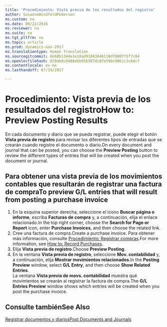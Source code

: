 ```yaml
---
title: 'Procedimiento: Vista previa de los resultados del registro'
author: SusanneWindfeldPedersen
ms.custom: na
ms.date: 09/22/2016
ms.reviewer: na
ms.suite: na
ms.tgt_pltfrm: na
ms.topic: article
ms.prod: dynamics-nav-2017
ms.translationtype: Human Translation
ms.sourcegitcommit: 6b60b1344a1e18ad91863046110df880f75f7c04
ms.openlocfilehash: 839ab9c0488ebb05b587dc87e59bc9061c1c6dcf
ms.contentlocale: es-mx
ms.lasthandoff: 07/19/2017

---
```

    
# <a name="how-to-preview-posting-results"></a><span data-ttu-id="de1b5-102">Procedimiento: Vista previa de los resultados del registro</span><span class="sxs-lookup"><span data-stu-id="de1b5-102">How to: Preview Posting Results</span></span>
<span data-ttu-id="de1b5-103">En cada documento y diario que se pueda registrar, puede elegir el botón **Vista previa de registro** para revisar los diferentes tipos de entradas que se crearán cuando registre el documento o diario.</span><span class="sxs-lookup"><span data-stu-id="de1b5-103">On every document and journal that can be posted, you can choose the **Preview Posting** button to review the different types of entries that will be created when you post the document or journal.</span></span>

## <a name="to-preview-gl-entries-that-will-result-from-posting-a-purchase-invoice"></a><span data-ttu-id="de1b5-104">Para obtener una vista previa de los movimientos contables que resultarán de registrar una factura de compra</span><span class="sxs-lookup"><span data-stu-id="de1b5-104">To preview G/L entries that will result from posting a purchase invoice</span></span>
1. <span data-ttu-id="de1b5-105">En la esquina superior derecha, seleccione el icono **Buscar página o informe**, escriba **Facturas de compra** y, a continuación, elija el enlace relacionado.</span><span class="sxs-lookup"><span data-stu-id="de1b5-105">In the top right corner, choose the **Search for Page or Report** icon, enter **Purchase Invoices**, and then choose the related link.</span></span>
2. <span data-ttu-id="de1b5-106">Cree una factura de compra.</span><span class="sxs-lookup"><span data-stu-id="de1b5-106">Create a purchase invoice.</span></span> <span data-ttu-id="de1b5-107">Para obtener más información, consulte [Procedimiento: Registrar compras](purchasing-how-record-purchases.md).</span><span class="sxs-lookup"><span data-stu-id="de1b5-107">For more information, see [How to: Record Purchases](purchasing-how-record-purchases.md).</span></span>
3. <span data-ttu-id="de1b5-108">Elija **Vista previa de registro**.</span><span class="sxs-lookup"><span data-stu-id="de1b5-108">Choose **Preview Posting**.</span></span>
4. <span data-ttu-id="de1b5-109">En la ventana **Vista previa de registro**, seleccione **Mov. contabilidad** y, a continuación, elija **Mostrar movimientos relacionados**.</span><span class="sxs-lookup"><span data-stu-id="de1b5-109">In the **Posting Preview** window, select **G/L Entry**, and then choose **Show Related Entries**.</span></span>  
<span data-ttu-id="de1b5-110">La ventana **Vista previa de movs. contabilidad** muestra qué movimientos se crearán al registrar la factura de compra.</span><span class="sxs-lookup"><span data-stu-id="de1b5-110">The **G/L Entries Preview** window shows which entries will be created when you post the purchase invoice.</span></span>

## <a name="see-also"></a><span data-ttu-id="de1b5-111">Consulte también</span><span class="sxs-lookup"><span data-stu-id="de1b5-111">See Also</span></span>
[<span data-ttu-id="de1b5-112">Registrar documentos y diarios</span><span class="sxs-lookup"><span data-stu-id="de1b5-112">Post Documents and Journals</span></span>](ui-post-documents-journals.md)


